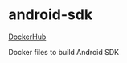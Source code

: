 # android-sdk
[DockerHub](https://hub.docker.com/r/jdoneill/android-sdk)

Docker files to build Android SDK

